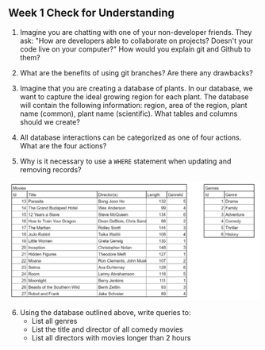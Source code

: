 ## Week 1 Check for Understanding

1. Imagine you are chatting with one of your non-developer friends.  They ask: "How are developers able to collaborate on projects?  Doesn't your code live on your computer?"  How would you explain git and Github to them?

2. What are the benefits of using git branches?  Are there any drawbacks?

3. Imagine that you are creating a database of plants.  In our database, we want to capture the ideal growing region for each plant.  The database will contain the following information: region, area of the region, plant name (common), plant name (scientific).  What tables and columns should we create?

4. All database interactions can be categorized as one of four actions.  What are the four actions?

5. Why is it necessary to use a `WHERE` statement when updating and removing records?

![Database showing popular movies from 2010-2020](/Mod2/Images/Week1/PopularMovies2010-2020.png)

6. Using the database outlined above, write queries to:
    * List all genres
    * List the title and director of all comedy movies
    * List all directors with movies longer than 2 hours